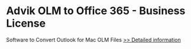 # Advik OLM to Office 365 - Business License
Software to Convert Outlook for Mac OLM Files
[>> Detailed information](https://secure.shareit.com/shareit/product.html?productid=300808465&affiliateid=200057808)